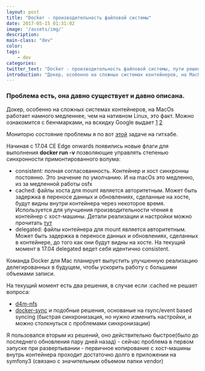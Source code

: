 ```yaml
---
layout: post
title: "Docker - производительность файловой системы"
date: 2017-05-15 01:31:02
image: '/assets/img/'
description:
main-class: "dev"
color:
tags:
    - dev
categories:
twitter_text: "Docker - производительность файловой системы, пути решения"
introduction: "Докер, особенно на сложных системах контейнеров, на MacOs работает намного  медленнее, чем на нативном Linux, это факт 😿"
---
```


### Проблема есть, она давно существует и давно описана.

Докер, особенно на сложных системах контейнеров, на MacOs работает намного  медленнее, чем на нативном Linux, это факт. Можно ознакомится с
бенчмарками, на вскидку Google выдает [1](http://www.cameronmaske.com/docker-on-osx/) [2](https://medium.freecodecamp.com/speed-up-file-access-in-docker-for-mac-fbeee65d0ee7)

Мониторю состояние проблемы я по вот [этой](https://github.com/docker/for-mac/issues/77) задаче на гитхабе.

Начиная с 17.04 CE Edge onwards появились новые флаги для выполнения **docker run -v** позволяющие управлять степенью синхронности 
примонтированного волума:

* consistent: полная согласованность. Контейнер и хост синхронны постоянно. Это значение по умолчанию. И на macOs это медленно, из за медленной работы osfx
* cached: файлы хоста для mount является авторитетным. Может быть задержка в переносе данных и обновлениях, сделанные на хосте, будут видны внутри контейнера через некоторое время. Используется для улучшения производительности чтения в контейнер с хост-машины. Детали реализации и настройки можно прочитать [тут](https://blog.docker.com/2017/05/user-guided-caching-in-docker-for-mac/)
* delegated: файлы контейнера для mount является авторитетным. Может быть задержка в переносе данных и обновлениях, сделанных в контейнере, до того как они будут видны на хосте. На текущий момент в 17.04 delegated ведет себя идентично consistent.

Команда Docker для Mac планирует выпустить улучшенную реализацию делегированных в будущем, чтобы ускорить работу с большими объемами записи.

На текущий момент есть два решения, в случае если :cached не решает вопроса:

* [d4m-nfs](https://github.com/IFSight/d4m-nfs)
* [docker-sync](http://docker-sync.io) и подобные решения, основаные на rsync/event based syncing (быстрая синхронизация, но нужно изменить настройки, и можно 
столкнуться с проблемами синхронизации)

Я пользовался вторым из решений, оно действительно быстрое(было до последнего обновления пару дней назад) - сейчас проблема в первом запуске при развертывании - первичное копирование с хост-машины внутрь контейнера проходит достаточно долго в приложении на symfony3
(связано с значительным объемом папки vendor)


